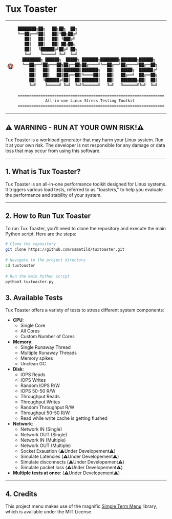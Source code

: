 # Tux Toaster
<table>
<tr>
<td><img src="assets/tuxtoaster.png" alt="Tux Toaster Logo" width="300px"/></td>
<td>

```
████████╗██╗   ██╗██╗  ██╗ 
╚══██╔══╝██║   ██║╚██╗██╔╝ 
   ██║   ██║   ██║ ╚███╔╝  
   ██║   ██║   ██║ ██╔██╗  
   ██║   ╚██████╔╝██╔╝ ██╗ 
   ╚═╝    ╚═════╝ ╚═╝  ╚═╝    
  ████████╗ ██████╗  █████╗ ███████╗████████╗███████╗██████╗ 
  ╚══██╔══╝██╔═══██╗██╔══██╗██╔════╝╚══██╔══╝██╔════╝██╔══██╗
     ██║   ██║   ██║███████║███████╗   ██║   █████╗  ██████╔╝
     ██║   ██║   ██║██╔══██║╚════██║   ██║   ██╔══╝  ██╔══██╗
     ██║   ╚██████╔╝██║  ██║███████║   ██║   ███████╗██║  ██║
     ╚═╝    ╚═════╝ ╚═╝  ╚═╝╚══════╝   ╚═╝   ╚══════╝╚═╝  ╚═╝

================================================================
            All-in-one Linux Stress Testing Toolkit
================================================================
```

</td>
</tr>
</table>



## ⚠️ WARNING - RUN AT YOUR OWN RISK!⚠️
Tux Toaster is a workload generator that may harm your Linux system. Run it at your own risk. The developer is not responsible for any damage or data loss that may occur from using this software.

---

## 1. What is Tux Toaster?

Tux Toaster is an all-in-one performance toolkit designed for Linux systems. It triggers various load tests, referred to as "toasters," to help you evaluate the performance and stability of your system.

---

## 2. How to Run Tux Toaster

To run Tux Toaster, you'll need to clone the repository and execute the main Python script. Here are the steps:

```bash
# Clone the repository
git clone https://github.com/samatild/tuxtoaster.git

# Navigate to the project directory
cd tuxtoaster

# Run the main Python script
python3 tuxtoaster.py
```


## 3. Available Tests

Tux Toaster offers a variety of tests to stress different system components:

- **CPU**:
  - Single Core
  - All Cores
  - Custom Number of Cores 
- **Memory**: 
  -  Single Runaway Thread
  - Multiple Runaway Threads
  - Memory spikes
  - Unclean GC
- **Disk**:
    - IOPS Reads
    -   IOPS Writes
    -   Random IOPS R/W
    -   IOPS 50-50 R/W
    -   Throughput Reads
    -   Throughput Writes
    -   Random Throughput R/W
    -   Throughput 50-50 R/W
    -   Read while write cache is getting flushed
- **Network**: 
    - Network IN (Single)
    - Network OUT (Single)
    - Network IN (Multiple)
    - Network OUT (Multiple)
    - Socket Exaustion (⚠️Under Developement⚠️)
    - Simulate Latencies (⚠️Under Developement⚠️)
    - Simulate disconnects (⚠️Under Developement⚠️)
    - Simulate packet loss (⚠️Under Developement⚠️)
- **Multiple tests at once**: (⚠️Under Developement⚠️)

---

## 4. Credits

This project menu makes use of the magnific [Simple Term Menu](https://github.com/IngoMeyer441/simple-term-menu) library, which is available under the MIT License.
